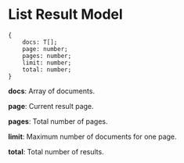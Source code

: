 # List Result Model

```
{
    docs: T[];
    page: number;
    pages: number;
    limit: number;
    total: number;
}
```

**docs**: Array of documents.

**page**: Current result page.

**pages**: Total number of pages.

**limit**: Maximum number of documents for one page.

**total**: Total number of results.